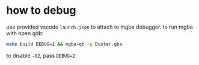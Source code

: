 # how to debug

use provided vscode `launch.json` to attach to mgba debugger.
to run mgba with open gdb:
```sh
make build DEBUG=1 && mgba-qt -g Duster.gba 
```

to disable `-O2`, pass `DEBUG=2`
